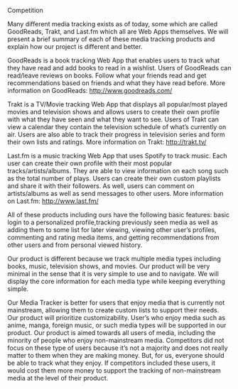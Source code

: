 Competition

Many different media tracking exists as of today, some which are called GoodReads, Trakt, and Last.fm which all are Web Apps themselves. We will present a brief summary of each of these media tracking products and explain how our project is different and better. 

GoodReads is a book tracking Web App that enables users to track what they have read and add books to read in a wishlist. Users of GoodReads can read/leave reviews on books. Follow what your friends read and get recommendations based on friends and what they  have read before. More information on GoodReads: http://www.goodreads.com/ 

Trakt is a TV/Movie tracking Web App that displays all popular/most played movies and television shows and allows users to create their own profile with what they have seen and what they want to see. Users of Trakt can view a calendar they contain the television schedule of what’s currently on air. Users are also able to track their progress in television series and form their own lists and ratings. More information on Trakt: http://trakt.tv/ 

Last.fm is a music tracking Web App that uses Spotify to track music. Each user can create their own profile with their most popular tracks/artists/albums. They are able to view information on each song such as the total number of plays. Users can create their own custom playlists and share it with their followers. As well, users can comment on artists/albums as well as send messages to other users. More information on Last.fm: http://www.last.fm/
 
All of these products including ours have the following basic features: basic login to a personalized profile,tracking previously seen media as well as adding them to some list for later viewing, viewing other user’s profiles, commenting and rating media items, and getting recommendations from other users and from personal viewed history.

Our product is different because we track multiple media types including books, music, television shows, and movies. Our product will be very minimal in the sense that it is very simple to use and to navigate. We will display the core information for each media type while keeping everything simple. 

Our Media Tracker is better for users that enjoy media that is currently not mainstream, allowing them to create custom lists to support their needs. Our product will prioritize customizability. User’s who enjoy media such as anime, manga, foreign music, or such media types will be supported in our product. Our product is aimed towards all users of media, including the minority of people who enjoy non-mainstream media. Competitors did not focus on these type of users because it’s not a majority and does not really matter to them when they are making money. But, for us, everyone should be able to track what they enjoy. If competitors included these users, it would cost them more money to support the tracking of non-mainstream media at the level of their product.
